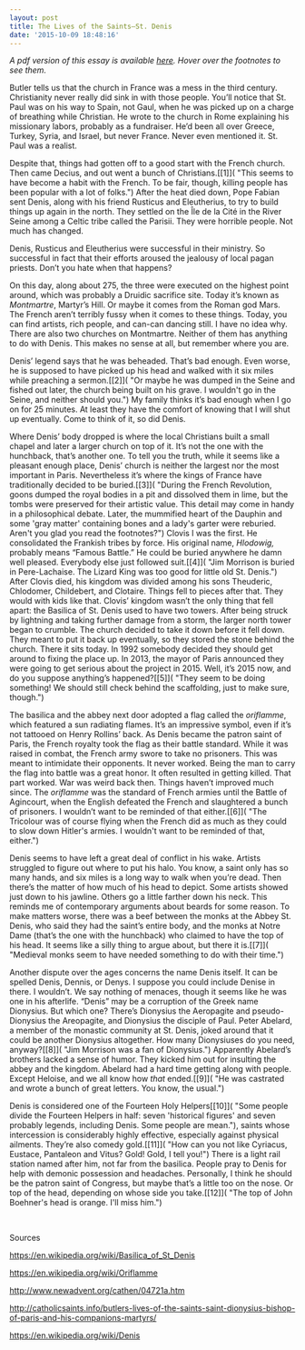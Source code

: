```yaml
---
layout: post
title: The Lives of the Saints—St. Denis
date: '2015-10-09 18:48:16'
---
```



*A pdf version of this essay is available [here](http://danstestkitchen.com/wp/wp-content/uploads/2015/10/St._Denis.pdf). Hover over the footnotes to see them.*

Butler tells us that the church in France was a mess in the third century. Christianity never really did sink in with those people. You’ll notice that St. Paul was on his way to Spain, not Gaul, when he was picked up on a charge of breathing while Christian. He wrote to the church in Rome explaining his missionary labors, probably as a fundraiser. He’d been all over Greece, Turkey, Syria, and Israel, but never France. Never even mentioned it. St. Paul was a realist.

Despite that, things had gotten off to a good start with the French church. Then came Decius, and out went a bunch of Christians.[[1]]( "This seems to have become a habit with the French. To be fair, though, killing people has been popular with a lot of folks.") After the heat died down, Pope Fabian sent Denis, along with his friend Rusticus and Eleutherius, to try to build things up again in the north. They settled on the Île de la Cité in the River Seine among a Celtic tribe called the Parisii. They were horrible people. Not much has changed.

Denis, Rusticus and Eleutherius were successful in their ministry. So successful in fact that their efforts aroused the jealousy of local pagan priests. Don’t you hate when that happens?

On this day, along about 275, the three were executed on the highest point around, which was probably a Druidic sacrifice site. Today it’s known as *Montmartre*, Martyr’s Hill. Or maybe it comes from the Roman god Mars. The French aren’t terribly fussy when it comes to these things. Today, you can find artists, rich people, and can-can dancing still. I have no idea why. There are also two churches on Montmartre. Neither of them has anything to do with Denis. This makes no sense at all, but remember where you are.

Denis’ legend says that he was beheaded. That’s bad enough. Even worse, he is supposed to have picked up his head and walked with it six miles while preaching a sermon.[[2]]( "Or maybe he was dumped in the Seine and fished out later, the church being built on his grave. I wouldn't go in the Seine, and neither should you.") My family thinks it’s bad enough when I go on for 25 minutes. At least they have the comfort of knowing that I will shut up eventually. Come to think of it, so did Denis.

Where Denis’ body dropped is where the local Christians built a small chapel and later a larger church on top of it. It’s not the one with the hunchback, that’s another one. To tell you the truth, while it seems like a pleasant enough place, Denis’ church is neither the largest nor the most important in Paris. Nevertheless it’s where the kings of France have traditionally decided to be buried.[[3]]( "During the French Revolution, goons dumped the royal bodies in a pit and dissolved them in lime, but the tombs were preserved for their artistic value. This detail may come in handy in a philosophical debate. Later, the mummified heart of the Dauphin and some 'gray matter' containing bones and a lady's garter were reburied. Aren't you glad you read the footnotes?") Clovis I was the first. He consolidated the Frankish tribes by force. His original name, *Hlodowig,* probably means “Famous Battle.” He could be buried anywhere he damn well pleased. Everybody else just followed suit.[[4]]( "Jim Morrison is buried in Pere-Lachaise. The Lizard King was too good for little old St. Denis.") After Clovis died, his kingdom was divided among his sons Theuderic, Chlodomer, Childebert, and Clotaire. Things fell to pieces after that. They would with kids like that. Clovis’ kingdom wasn’t the only thing that fell apart: the Basilica of St. Denis used to have two towers. After being struck by lightning and taking further damage from a storm, the larger north tower began to crumble. The church decided to take it down before it fell down. They meant to put it back up eventually, so they stored the stone behind the church. There it sits today. In 1992 somebody decided they should get around to fixing the place up. In 2013, the mayor of Paris announced they were going to get serious about the project in 2015. Well, it’s 2015 now, and do you suppose anything’s happened?[[5]]( "They seem to be doing something! We should still check behind the scaffolding, just to make sure, though.")

The basilica and the abbey next door adopted a flag called the *oriflamme*, which featured a sun radiating flames. It’s an impressive symbol, even if it’s not tattooed on Henry Rollins’ back. As Denis became the patron saint of Paris, the French royalty took the flag as their battle standard. While it was raised in combat, the French army swore to take no prisoners. This was meant to intimidate their opponents. It never worked. Being the man to carry the flag into battle was a great honor. It often resulted in getting killed. That part worked. War was weird back then. Things haven’t improved much since. The *oriflamme* was the standard of French armies until the Battle of Agincourt, when the English defeated the French and slaughtered a bunch of prisoners. I wouldn’t want to be reminded of that either.[[6]]( "The Tricolour was of course flying when the French did as much as they could to slow down Hitler's armies. I wouldn't want to be reminded of that, either.")

Denis seems to have left a great deal of conflict in his wake. Artists struggled to figure out where to put his halo. You know, a saint only has so many hands, and six miles is a long way to walk when you’re dead. Then there’s the matter of how much of his head to depict. Some artists showed just down to his jawline. Others go a little farther down his neck. This reminds me of contemporary arguments about beards for some reason. To make matters worse, there was a beef between the monks at the Abbey St. Denis, who said they had the saint’s entire body, and the monks at Notre Dame (that’s the one with the hunchback) who claimed to have the top of his head. It seems like a silly thing to argue about, but there it is.[[7]]( "Medieval monks seem to have needed something to do with their time.")

Another dispute over the ages concerns the name Denis itself. It can be spelled Denis, Dennis, or Denys. I suppose you could include Denise in there. I wouldn’t. We say nothing of menaces, though it seems like he was one in his afterlife. “Denis” may be a corruption of the Greek name Dionysius. But which one? There’s Dionysius the Aeropagite and pseudo-Dionysius the Areopagite, and Dionysius the disciple of Paul. Peter Abelard, a member of the monastic community at St. Denis, joked around that it could be another Dionysius altogether. How many Dionysiuses do you need, anyway?[[8]]( "Jim Morrison was a fan of Dionysius.") Apparently Abelard’s brothers lacked a sense of humor. They kicked him out for insulting the abbey and the kingdom. Abelard had a hard time getting along with people. Except Heloise, and we all know how *that* ended.[[9]]( "He was castrated and wrote a bunch of great letters. You know, the usual.")

Denis is considered one of the Fourteen Holy Helpers[[10]]( "Some people divide the Fourteen Helpers in half: seven 'historical figures' and seven probably legends, including Denis. Some people are mean."), saints whose intercession is considerably highly effective, especially against physical ailments. They’re also comedy gold.[[11]]( "How can you not like Cyriacus, Eustace, Pantaleon and Vitus? Gold! Gold, I tell you!") There is a light rail station named after him, not far from the basilica. People pray to Denis for help with demonic possession and headaches. Personally, I think he should be the patron saint of Congress, but maybe that’s a little too on the nose. Or top of the head, depending on whose side you take.[[12]]( "The top of John Boehner's head is orange. I'll miss him.")

 

Sources

https://en.wikipedia.org/wiki/Basilica_of_St_Denis

https://en.wikipedia.org/wiki/Oriflamme

http://www.newadvent.org/cathen/04721a.htm

http://catholicsaints.info/butlers-lives-of-the-saints-saint-dionysius-bishop-of-paris-and-his-companions-martyrs/

https://en.wikipedia.org/wiki/Denis


